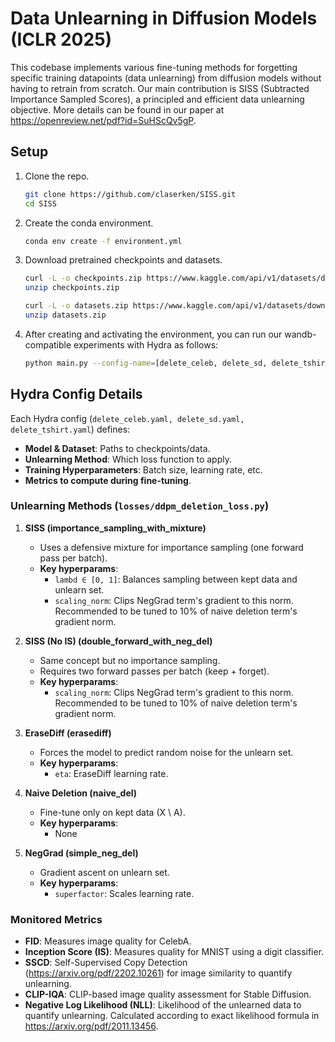 # Data Unlearning in Diffusion Models (ICLR 2025)

This codebase implements various fine-tuning methods for forgetting specific training datapoints (data unlearning) from diffusion models without having to retrain from scratch. Our main contribution is SISS (Subtracted Importance Sampled Scores), a principled and efficient data unlearning objective. More details can be found in our paper at https://openreview.net/pdf?id=SuHScQv5gP.

## Setup

1. Clone the repo.
    ```sh
    git clone https://github.com/claserken/SISS.git
    cd SISS
    ```

2. Create the conda environment.
    ```sh
    conda env create -f environment.yml
    ```

3. Download pretrained checkpoints and datasets.
    ```sh
    curl -L -o checkpoints.zip https://www.kaggle.com/api/v1/datasets/download/kenhas/data-unlearning-in-diffusion-models-checkpoints
    unzip checkpoints.zip

    curl -L -o datasets.zip https://www.kaggle.com/api/v1/datasets/download/kenhas/data-unlearning-in-diffusion-models-datasets
    unzip datasets.zip
    ```

4. After creating and activating the environment, you can run our wandb-compatible experiments with Hydra as follows:
    ```sh
    python main.py --config-name=[delete_celeb, delete_sd, delete_tshirt]
    ```

## Hydra Config Details

Each Hydra config (``delete_celeb.yaml, delete_sd.yaml, delete_tshirt.yaml``) defines:
- **Model & Dataset**: Paths to checkpoints/data.
- **Unlearning Method**: Which loss function to apply.
- **Training Hyperparameters**: Batch size, learning rate, etc.
- **Metrics to compute during fine-tuning**.

### Unlearning Methods (``losses/ddpm_deletion_loss.py``)

1. **SISS (importance_sampling_with_mixture)**
   - Uses a defensive mixture for importance sampling (one forward pass per batch).
   - **Key hyperparams**:
     - `lambd ∈ [0, 1]`: Balances sampling between kept data and unlearn set.
     - `scaling_norm`: Clips NegGrad term's gradient to this norm. Recommended to be tuned to 10% of naive deletion term's gradient norm.

2. **SISS (No IS) (double_forward_with_neg_del)**
   - Same concept but no importance sampling.
   - Requires two forward passes per batch (keep + forget).
   - **Key hyperparams**:
     - `scaling_norm`: Clips NegGrad term's gradient to this norm. Recommended to be tuned to 10% of naive deletion term's gradient norm.

3. **EraseDiff (erasediff)**
   - Forces the model to predict random noise for the unlearn set.
   - **Key hyperparams**:
     - `eta`: EraseDiff learning rate.

4. **Naive Deletion (naive_del)**
   - Fine-tune only on kept data (X \ A).
   - **Key hyperparams**:
     - None

5. **NegGrad (simple_neg_del)**
   - Gradient ascent on unlearn set.
   - **Key hyperparams**:
     - `superfactor`: Scales learning rate.


### Monitored Metrics

- **FID**: Measures image quality for CelebA.
- **Inception Score (IS)**: Measures quality for MNIST using a digit classifier.
- **SSCD**: Self-Supervised Copy Detection (https://arxiv.org/pdf/2202.10261) for image similarity to quantify unlearning. 
- **CLIP-IQA**: CLIP-based image quality assessment for Stable Diffusion.
- **Negative Log Likelihood (NLL)**: Likelihood of the unlearned data to quantify unlearning. Calculated according to exact likelihood formula in https://arxiv.org/pdf/2011.13456.
